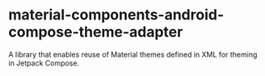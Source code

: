 # material-components-android-compose-theme-adapter
A library that enables reuse of Material themes defined in XML for theming in Jetpack Compose.
